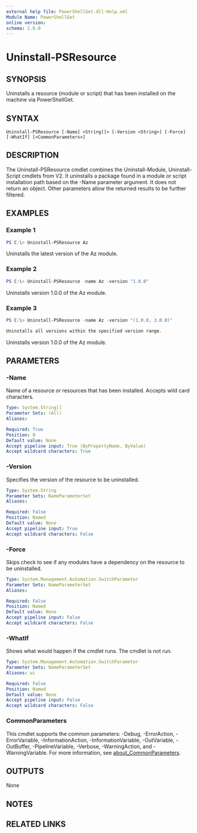 ```yaml
---
external help file: PowerShellGet.dll-Help.xml
Module Name: PowerShellGet
online version:
schema: 2.0.0
---
```


# Uninstall-PSResource

## SYNOPSIS
Uninstalls a resource (module or script) that has been installed on the machine via PowerShellGet.

## SYNTAX

```
Uninstall-PSResource [-Name] <String[]> [-Version <String>] [-Force] [-WhatIf] [<CommonParameters>]
```

## DESCRIPTION
The Uninstall-PSResource cmdlet combines the Uninstall-Module, Uninstall-Script cmdlets from V2. 
It uninstalls a package found in a module or script installation path based on the -Name parameter argument. 
It does not return an object. 
Other parameters allow the returned results to be further filtered.

## EXAMPLES

### Example 1
```powershell
PS C:\> Uninstall-PSResource Az
```

Uninstalls the latest version of the Az module.

### Example 2
```powershell
PS C:\> Uninstall-PSResource -name Az -version "1.0.0"
```

Uninstalls version 1.0.0 of the Az module.

### Example 3
```powershell
PS C:\> Uninstall-PSResource -name Az -version "(1.0.0, 3.0.0)"

Uninstalls all versions within the specified version range.
```

Uninstalls version 1.0.0 of the Az module.

## PARAMETERS

### -Name
Name of a resource or resources that has been installed. Accepts wild card characters.

```yaml
Type: System.String[]
Parameter Sets: (All)
Aliases:

Required: True
Position: 0
Default value: None
Accept pipeline input: True (ByPropertyName, ByValue)
Accept wildcard characters: True
```

### -Version
Specifies the version of the resource to be uninstalled.

```yaml
Type: System.String
Parameter Sets: NameParameterSet
Aliases:

Required: False
Position: Named
Default value: None
Accept pipeline input: True
Accept wildcard characters: False
```

### -Force
Skips check to see if any modules have a dependency on the resource to be uninstalled.

```yaml
Type: System.Management.Automation.SwitchParameter
Parameter Sets: NameParameterSet
Aliases:

Required: False
Position: Named
Default value: None
Accept pipeline input: False
Accept wildcard characters: False
```

### -WhatIf
Shows what would happen if the cmdlet runs.
The cmdlet is not run.

```yaml
Type: System.Management.Automation.SwitchParameter
Parameter Sets: NameParameterSet
Aliases: wi

Required: False
Position: Named
Default value: None
Accept pipeline input: False
Accept wildcard characters: False
```

### CommonParameters
This cmdlet supports the common parameters: -Debug, -ErrorAction, -ErrorVariable, -InformationAction, -InformationVariable, -OutVariable, -OutBuffer, -PipelineVariable, -Verbose, -WarningAction, and -WarningVariable. For more information, see [about_CommonParameters](https://go.microsoft.com/fwlink/?LinkID=113216).

## OUTPUTS
None

## NOTES

## RELATED LINKS
